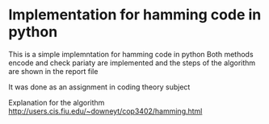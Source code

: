# Implementation for hamming code in python

This is a simple implemntation for hamming code in python
Both methods encode and check pariaty are implemented 
and the steps of the algorithm are shown in the report file

It was done as an assignment in coding theory subject

Explanation for the algorithm 
http://users.cis.fiu.edu/~downeyt/cop3402/hamming.html 

